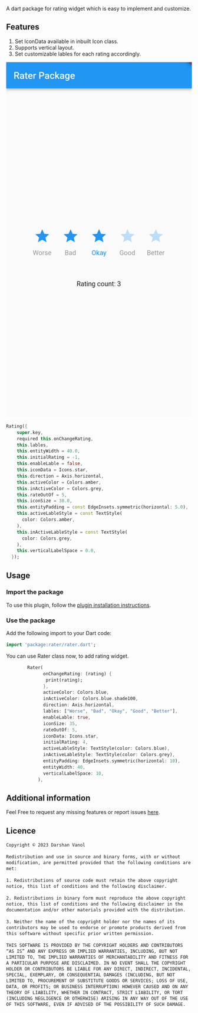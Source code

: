 <!--
This README describes the package. If you publish this package to pub.dev,
this README's contents appear on the landing page for your package.

For information about how to write a good package README, see the guide for
[writing package pages](https://dart.dev/guides/libraries/writing-package-pages).

For general information about developing packages, see the Dart guide for
[creating packages](https://dart.dev/guides/libraries/create-library-packages)
and the Flutter guide for
[developing packages and plugins](https://flutter.dev/developing-packages).
-->

A dart package for rating widget which is easy to implement and customize.

## Features

1. Set IconData available in inbuilt Icon class.
2. Supports vertical layout.
3. Set customizable lables for each rating accordingly.

![Screenshot](screenshot.png)

```dart
Rating({
    super.key,
    required this.onChangeRating,
    this.lables,
    this.entityWidth = 40.0,
    this.initialRating = -1,
    this.enableLable = false,
    this.iconData = Icons.star,
    this.direction = Axis.horizontal,
    this.activeColor = Colors.amber,
    this.inActiveColor = Colors.grey,
    this.rateOutOf = 5,
    this.iconSize = 30.0,
    this.entityPadding = const EdgeInsets.symmetric(horizontal: 5.0),
    this.activeLableStyle = const TextStyle(
      color: Colors.amber,
    ),
    this.inActiveLableStyle = const TextStyle(
      color: Colors.grey,
    ),
    this.verticalLabelSpace = 0.0,
  });
```

## Usage

### Import the package 
To use this plugin, follow the [plugin installation instructions](https://pub.dev/packages/google_sign_in/install).

### Use the package 
Add the following import to your Dart code:
```dart
import 'package:rater/rater.dart';
```
You can use Rater class now, to add rating widget.

```dart
        Rater(
              onChangeRating: (rating) {
               print(rating);
              },
              activeColor: Colors.blue,
              inActiveColor: Colors.blue.shade100,
              direction: Axis.horizontal,
              lables: ["Worse", "Bad", "Okay", "Good", "Better"],
              enableLable: true,
              iconSize: 35,
              rateOutOf: 5,
              iconData: Icons.star,
              initialRating: 4,
              activeLableStyle: TextStyle(color: Colors.blue),
              inActiveLableStyle: TextStyle(color: Colors.grey),
              entityPadding: EdgeInsets.symmetric(horizontal: 10),
              entityWidth: 40,
              verticalLabelSpace: 10,
            ),
```

## Additional information

Feel Free to request any missing features or report issues [here](https://github.com/DarshanVanol/Rater_package/issues).

## Licence
```
Copyright © 2023 Darshan Vanol

Redistribution and use in source and binary forms, with or without modification, are permitted provided that the following conditions are met:

1. Redistributions of source code must retain the above copyright notice, this list of conditions and the following disclaimer.

2. Redistributions in binary form must reproduce the above copyright notice, this list of conditions and the following disclaimer in the documentation and/or other materials provided with the distribution.

3. Neither the name of the copyright holder nor the names of its contributors may be used to endorse or promote products derived from this software without specific prior written permission.

THIS SOFTWARE IS PROVIDED BY THE COPYRIGHT HOLDERS AND CONTRIBUTORS “AS IS” AND ANY EXPRESS OR IMPLIED WARRANTIES, INCLUDING, BUT NOT LIMITED TO, THE IMPLIED WARRANTIES OF MERCHANTABILITY AND FITNESS FOR A PARTICULAR PURPOSE ARE DISCLAIMED. IN NO EVENT SHALL THE COPYRIGHT HOLDER OR CONTRIBUTORS BE LIABLE FOR ANY DIRECT, INDIRECT, INCIDENTAL, SPECIAL, EXEMPLARY, OR CONSEQUENTIAL DAMAGES (INCLUDING, BUT NOT LIMITED TO, PROCUREMENT OF SUBSTITUTE GOODS OR SERVICES; LOSS OF USE, DATA, OR PROFITS; OR BUSINESS INTERRUPTION) HOWEVER CAUSED AND ON ANY THEORY OF LIABILITY, WHETHER IN CONTRACT, STRICT LIABILITY, OR TORT (INCLUDING NEGLIGENCE OR OTHERWISE) ARISING IN ANY WAY OUT OF THE USE OF THIS SOFTWARE, EVEN IF ADVISED OF THE POSSIBILITY OF SUCH DAMAGE.
```
